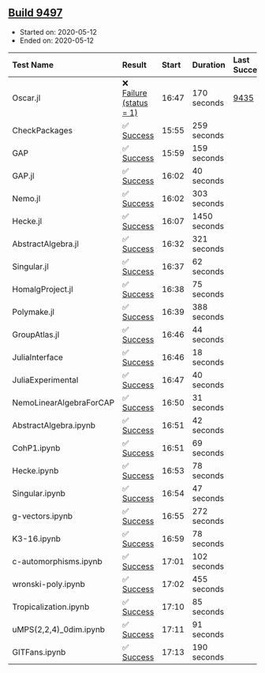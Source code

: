 ## [Build 9497](https://oscarci.mathematik.uni-kl.de/job/oscar/9497/)

* Started on: 2020-05-12
* Ended on: 2020-05-12

| Test Name    | Result | Start | Duration | Last Success | First Failure |
|:-------------|:-------|:------|:---------|:-------------|:--------------|
| Oscar.jl | ❌ [Failure (status = 1)](https://oscarci.mathematik.uni-kl.de/job/oscar/9497/artifact/logs/build-9497/Oscar.jl.log) | 16:47 | 170 seconds | [9435](https://oscarci.mathematik.uni-kl.de/job/oscar/9435/) | [9436](https://oscarci.mathematik.uni-kl.de/job/oscar/9436/) |
| CheckPackages | ✅ [Success](https://oscarci.mathematik.uni-kl.de/job/oscar/9497/artifact/logs/build-9497/CheckPackages.log) | 15:55 | 259 seconds |  |  |
| GAP | ✅ [Success](https://oscarci.mathematik.uni-kl.de/job/oscar/9497/artifact/logs/build-9497/GAP.log) | 15:59 | 159 seconds |  |  |
| GAP.jl | ✅ [Success](https://oscarci.mathematik.uni-kl.de/job/oscar/9497/artifact/logs/build-9497/GAP.jl.log) | 16:02 | 40 seconds |  |  |
| Nemo.jl | ✅ [Success](https://oscarci.mathematik.uni-kl.de/job/oscar/9497/artifact/logs/build-9497/Nemo.jl.log) | 16:02 | 303 seconds |  |  |
| Hecke.jl | ✅ [Success](https://oscarci.mathematik.uni-kl.de/job/oscar/9497/artifact/logs/build-9497/Hecke.jl.log) | 16:07 | 1450 seconds |  |  |
| AbstractAlgebra.jl | ✅ [Success](https://oscarci.mathematik.uni-kl.de/job/oscar/9497/artifact/logs/build-9497/AbstractAlgebra.jl.log) | 16:32 | 321 seconds |  |  |
| Singular.jl | ✅ [Success](https://oscarci.mathematik.uni-kl.de/job/oscar/9497/artifact/logs/build-9497/Singular.jl.log) | 16:37 | 62 seconds |  |  |
| HomalgProject.jl | ✅ [Success](https://oscarci.mathematik.uni-kl.de/job/oscar/9497/artifact/logs/build-9497/HomalgProject.jl.log) | 16:38 | 75 seconds |  |  |
| Polymake.jl | ✅ [Success](https://oscarci.mathematik.uni-kl.de/job/oscar/9497/artifact/logs/build-9497/Polymake.jl.log) | 16:39 | 388 seconds |  |  |
| GroupAtlas.jl | ✅ [Success](https://oscarci.mathematik.uni-kl.de/job/oscar/9497/artifact/logs/build-9497/GroupAtlas.jl.log) | 16:46 | 44 seconds |  |  |
| JuliaInterface | ✅ [Success](https://oscarci.mathematik.uni-kl.de/job/oscar/9497/artifact/logs/build-9497/JuliaInterface.log) | 16:46 | 18 seconds |  |  |
| JuliaExperimental | ✅ [Success](https://oscarci.mathematik.uni-kl.de/job/oscar/9497/artifact/logs/build-9497/JuliaExperimental.log) | 16:47 | 40 seconds |  |  |
| NemoLinearAlgebraForCAP | ✅ [Success](https://oscarci.mathematik.uni-kl.de/job/oscar/9497/artifact/logs/build-9497/NemoLinearAlgebraForCAP.log) | 16:50 | 31 seconds |  |  |
| AbstractAlgebra.ipynb | ✅ [Success](https://oscarci.mathematik.uni-kl.de/job/oscar/9497/artifact/logs/build-9497/AbstractAlgebra.ipynb.log) | 16:51 | 42 seconds |  |  |
| CohP1.ipynb | ✅ [Success](https://oscarci.mathematik.uni-kl.de/job/oscar/9497/artifact/logs/build-9497/CohP1.ipynb.log) | 16:51 | 69 seconds |  |  |
| Hecke.ipynb | ✅ [Success](https://oscarci.mathematik.uni-kl.de/job/oscar/9497/artifact/logs/build-9497/Hecke.ipynb.log) | 16:53 | 78 seconds |  |  |
| Singular.ipynb | ✅ [Success](https://oscarci.mathematik.uni-kl.de/job/oscar/9497/artifact/logs/build-9497/Singular.ipynb.log) | 16:54 | 47 seconds |  |  |
| g-vectors.ipynb | ✅ [Success](https://oscarci.mathematik.uni-kl.de/job/oscar/9497/artifact/logs/build-9497/g-vectors.ipynb.log) | 16:55 | 272 seconds |  |  |
| K3-16.ipynb | ✅ [Success](https://oscarci.mathematik.uni-kl.de/job/oscar/9497/artifact/logs/build-9497/K3-16.ipynb.log) | 16:59 | 78 seconds |  |  |
| c-automorphisms.ipynb | ✅ [Success](https://oscarci.mathematik.uni-kl.de/job/oscar/9497/artifact/logs/build-9497/c-automorphisms.ipynb.log) | 17:01 | 102 seconds |  |  |
| wronski-poly.ipynb | ✅ [Success](https://oscarci.mathematik.uni-kl.de/job/oscar/9497/artifact/logs/build-9497/wronski-poly.ipynb.log) | 17:02 | 455 seconds |  |  |
| Tropicalization.ipynb | ✅ [Success](https://oscarci.mathematik.uni-kl.de/job/oscar/9497/artifact/logs/build-9497/Tropicalization.ipynb.log) | 17:10 | 85 seconds |  |  |
| uMPS(2,2,4)_0dim.ipynb | ✅ [Success](https://oscarci.mathematik.uni-kl.de/job/oscar/9497/artifact/logs/build-9497/uMPS-2-2-4-_0dim.ipynb.log) | 17:11 | 91 seconds |  |  |
| GITFans.ipynb | ✅ [Success](https://oscarci.mathematik.uni-kl.de/job/oscar/9497/artifact/logs/build-9497/GITFans.ipynb.log) | 17:13 | 190 seconds |  |  |
